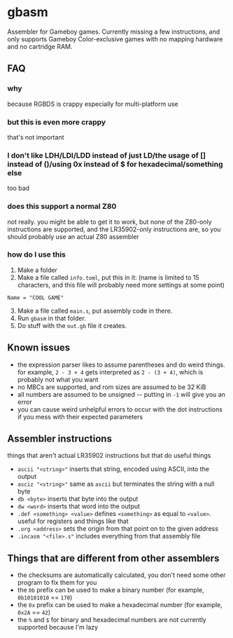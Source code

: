 # gbasm
Assembler for Gameboy games. Currently missing a few instructions, and only supports Gameboy Color-exclusive games with no mapping hardware and no cartridge RAM.

## FAQ
### why
because RGBDS is crappy especially for multi-platform use
### but this is even more crappy
that's not important
### I don't like LDH/LDI/LDD instead of just LD/the usage of [] instead of ()/using 0x instead of $ for hexadecimal/something else
too bad
### does this support a normal Z80
not really. you might be able to get it to work, but none of the Z80-only instructions are supported, and the LR35902-only instructions are, so you should probably use an actual Z80 assembler
### how do I use this
1. Make a folder
2. Make a file called `info.toml`, put this in it: (name is limited to 15 characters, and this file will probably need more settings at some point)
```
Name = "COOL GAME"
```
3. Make a file called `main.s`, put assembly code in there.
4. Run `gbasm` in that folder.
5. Do stuff with the `out.gb` file it creates.

## Known issues
* the expression parser likes to assume parentheses and do weird things. for example, `2 - 3 + 4` gets interpreted as `2 - (3 + 4)`, which is probably not what you want
* no MBCs are supported, and rom sizes are assumed to be 32 KiB
* all numbers are assumed to be unsigned -- putting in `-1` will give you an error
* you can cause weird unhelpful errors to occur with the dot instructions if you mess with their expected parameters

## Assembler instructions
things that aren't actual LR35902 instructions but that do useful things
* `ascii "<string>"`
  inserts that string, encoded using ASCII, into the output
* `asciz "<string>"`
  same as `ascii` but terminates the string with a null byte
* `db <byte>`
  inserts that byte into the output
* `dw <word>`
  inserts that word into the output
* `.def <something> <value>`
  defines `<something>` as equal to `<value>`. useful for registers and things like that
* `.org <address>`
  sets the origin from that point on to the given address
* `.incasm "<file>.s"`
  includes everything from that assembly file

## Things that are different from other assemblers
* the checksums are automatically calculated, you don't need some other program to fix them for you
* the `0b` prefix can be used to make a binary number (for example, `0b10101010` == `170`)
* the `0x` prefix can be used to make a hexadecimal number (for example, `0x2A` == `42`)
* the `%` and `$` for binary and hexadecimal numbers are not currently supported because I'm lazy